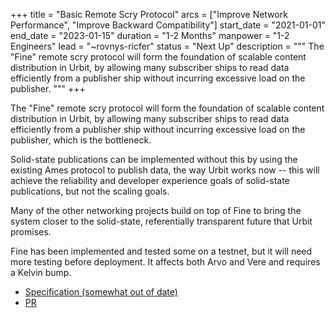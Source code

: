 +++
title = "Basic Remote Scry Protocol"
arcs = ["Improve Network Performance", "Improve Backward Compatibility"]
start_date = "2021-01-01"
end_date = "2023-01-15"
duration = "1-2 Months"
manpower = "1-2 Engineers"
lead = "~rovnys-ricfer"
status = "Next Up"
description = """
The "Fine" remote scry protocol will form the foundation of scalable content distribution in Urbit, by allowing many subscriber ships to read data efficiently from a publisher ship without incurring excessive load on the publisher.
"""
+++

The "Fine" remote scry protocol will form the foundation of scalable content distribution in Urbit, by allowing many subscriber ships to read data efficiently from a publisher ship without incurring excessive load on the publisher, which is the bottleneck.

Solid-state publications can be implemented without this by using the existing Ames protocol to publish data, the way Urbit works now -- this will achieve the reliability and developer experience goals of solid-state publications, but not the scaling goals.

Many of the other networking projects build on top of Fine to bring the system closer to the solid-state, referentially transparent future that Urbit promises.

Fine has been implemented and tested some on a testnet, but it will need more testing before deployment.  It affects both Arvo and Vere and requires a Kelvin bump.

- [Specification (somewhat out of date)](https://gist.github.com/belisarius222/d9a9c164817d3e8bbda3c45f7d2000b9)
- [PR](https://github.com/urbit/urbit/pull/5878)
